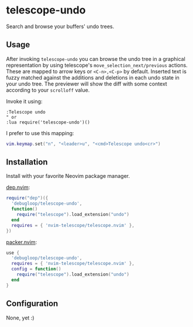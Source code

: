 # telescope-undo
Search and browse your buffers' undo trees.

## Usage

After invoking `telescope-undo` you can browse the undo tree in a graphical representation by using
telescope's `move_selection_next/previous` actions. These are mapped to arrow keys or `<C-n>,<C-p>`
by default. Inserted text is fuzzy matched against the additions and deletions in each undo state
in your undo tree. The previewer will show the diff with some context according to your `scrolloff`
value.

Invoke it using:

```viml
:Telescope undo
" or
:lua require('telescope-undo')()
```

I prefer to use this mapping:

```lua
vim.keymap.set("n", "<leader>u", "<cmd>Telescope undo<cr>")
```

## Installation
Install with your favorite Neovim package manager.

[dep.nvim](https://github.com/chiyadev/dep):

```lua
require("dep")({
  'debugloop/telescope-undo',
  function()
    require("telescope").load_extension("undo")
  end
  requires = { 'nvim-telescope/telescope.nvim' },
})
```

[packer.nvim](https://github.com/wbthomason/packer.nvim):

```lua
use {
  'debugloop/telescope-undo',
  requires = { 'nvim-telescope/telescope.nvim' },
  config = function()
    require("telescope").load_extension("undo")
  end
}
```

## Configuration

None, yet :)
